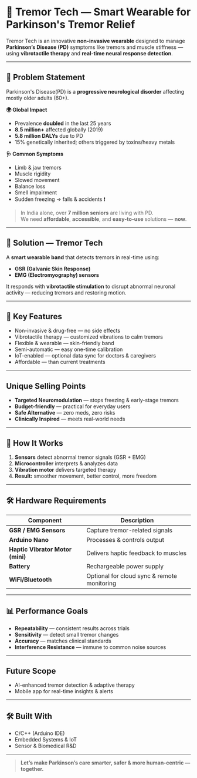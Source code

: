 # 🧬 Tremor Tech — Smart Wearable for Parkinson's Tremor Relief 

Tremor Tech is an innovative  **non-invasive wearable** designed to manage **Parkinson’s Disease (PD)** symptoms like  tremors and  muscle stiffness — using  **vibrotactile therapy** and  **real-time neural response detection**.

---

## 📌 Problem Statement

Parkinson's Disease(PD) is a  **progressive neurological disorder** affecting mostly older adults (60+).

**🌍 Global Impact**
-  Prevalence **doubled** in the last 25 years  
-  **8.5 million+** affected globally (2019)  
-  **5.8 million DALYs** due to PD  
-  15% genetically inherited; others triggered by toxins/heavy metals  

**🩺 Common Symptoms**
- Limb & jaw tremors  
- Muscle rigidity  
- Slowed movement  
- Balance loss  
- Smell impairment  
- Sudden freezing → falls & accidents ❗

> In India alone, over **7 million seniors** are living with PD.  
We need  **affordable**,  **accessible**, and  **easy-to-use** solutions — **now**.

---

## 🚀 Solution — Tremor Tech

A **smart wearable band** that detects tremors in real-time using:
-  **GSR (Galvanic Skin Response)**
-  **EMG (Electromyography) sensors**

 It responds with **vibrotactile stimulation** to disrupt abnormal neuronal activity — reducing tremors and restoring motion. 
 
---

## 🌟 Key Features

- Non-invasive & drug-free — no side effects  
- Vibrotactile therapy — customized vibrations to calm tremors   
- Flexible & wearable — skin-friendly band  
- Semi-automatic — easy one-time calibration  
- IoT-enabled — optional data sync for doctors & caregivers  
- Affordable — than current treatments  

---

##  Unique Selling Points

-  **Targeted Neuromodulation** — stops freezing & early-stage tremors  
-  **Budget-friendly** — practical for everyday users  
-  **Safe Alternative** — zero meds, zero risks  
-  **Clinically Inspired** — meets real-world needs  

---

## 🔬 How It Works

1.  **Sensors** detect abnormal tremor signals (GSR + EMG)  
2.  **Microcontroller** interprets & analyzes data  
3.  **Vibration motor** delivers targeted therapy  
4.  **Result:** smoother movement, better control, more freedom  

---

## 🛠️ Hardware Requirements

| Component               | Description                                  |
|-------------------------|----------------------------------------------|
|  **GSR / EMG Sensors**| Capture tremor-related signals               |
|  **Arduino Nano**     | Processes & controls output                  |
|  **Haptic Vibrator Motor (mini)**  | Delivers haptic feedback to muscles          |
|  **Battery**          | Rechargeable power supply                    |
|  **WiFi/Bluetooth**   | Optional for cloud sync & remote monitoring  |

---

## 📊 Performance Goals

- **Repeatability** — consistent results across trials  
- **Sensitivity** — detect small tremor changes  
- **Accuracy** — matches clinical standards  
- **Interference Resistance** — immune to common noise sources  

---

## Future Scope

- AI-enhanced tremor detection & adaptive therapy  
- Mobile app for real-time insights & alerts  

---

## 🛠 Built With

- C/C++ (Arduino IDE)  
- Embedded Systems & IoT  
- Sensor & Biomedical R&D  

---

>  **Let’s make Parkinson’s care smarter, safer & more human-centric — together.**
